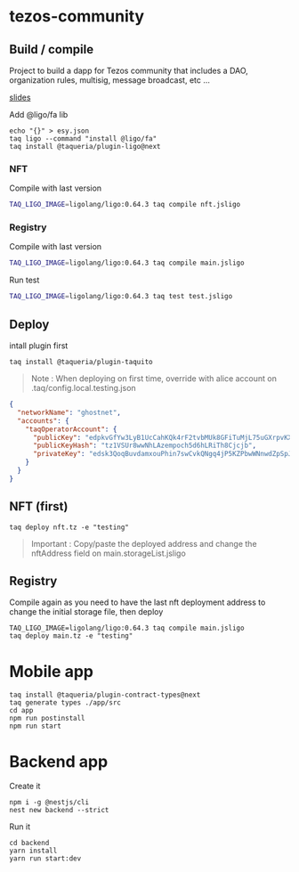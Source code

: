 # tezos-community

## Build / compile

Project to build a dapp for Tezos community that includes a DAO, organization rules, multisig, message broadcast, etc ...

[slides](https://docs.google.com/presentation/d/1Tao9c4QZm_YGRz9PxwZlPks2EbUCN8K_XKldVN4V0zQ/edit#slide=id.g2133bbaece6_0_0)

Add @ligo/fa lib

```
echo "{}" > esy.json
taq ligo --command "install @ligo/fa"
taq install @taqueria/plugin-ligo@next
```

### NFT

Compile with last version

```bash
TAQ_LIGO_IMAGE=ligolang/ligo:0.64.3 taq compile nft.jsligo
```

### Registry

Compile with last version

```bash
TAQ_LIGO_IMAGE=ligolang/ligo:0.64.3 taq compile main.jsligo
```

Run test

```bash
TAQ_LIGO_IMAGE=ligolang/ligo:0.64.3 taq test test.jsligo
```

## Deploy

intall plugin first

```
taq install @taqueria/plugin-taquito
```

> Note : When deploying on first time, override with alice account on .taq/config.local.testing.json

```json
{
  "networkName": "ghostnet",
  "accounts": {
    "taqOperatorAccount": {
      "publicKey": "edpkvGfYw3LyB1UcCahKQk4rF2tvbMUk8GFiTuMjL75uGXrpvKXhjn",
      "publicKeyHash": "tz1VSUr8wwNhLAzempoch5d6hLRiTh8Cjcjb",
      "privateKey": "edsk3QoqBuvdamxouPhin7swCvkQNgq4jP5KZPbwWNnwdZpSpJiEbq"
    }
  }
}
```

## NFT (first)

```
taq deploy nft.tz -e "testing"
```

> Important : Copy/paste the deployed address and change the nftAddress field on main.storageList.jsligo

## Registry

Compile again as you need to have the last nft deployment address to change the initial storage file, then deploy

```
TAQ_LIGO_IMAGE=ligolang/ligo:0.64.3 taq compile main.jsligo
taq deploy main.tz -e "testing"
```

# Mobile app

```
taq install @taqueria/plugin-contract-types@next
taq generate types ./app/src
cd app
npm run postinstall
npm run start
```

# Backend app

Create it

```
npm i -g @nestjs/cli
nest new backend --strict
```

Run it

```
cd backend
yarn install
yarn run start:dev
```
